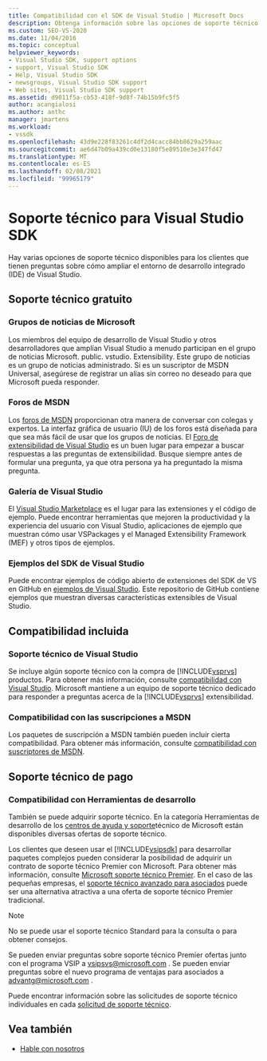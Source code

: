 ```yaml
---
title: Compatibilidad con el SDK de Visual Studio | Microsoft Docs
description: Obtenga información sobre las opciones de soporte técnico disponibles para los clientes sobre cómo extender el IDE de Visual Studio.
ms.custom: SEO-VS-2020
ms.date: 11/04/2016
ms.topic: conceptual
helpviewer_keywords:
- Visual Studio SDK, support options
- support, Visual Studio SDK
- Help, Visual Studio SDK
- newsgroups, Visual Studio SDK support
- Web sites, Visual Studio SDK support
ms.assetid: d9011f5a-cb53-418f-9d8f-74b15b9fc5f5
author: acangialosi
ms.author: anthc
manager: jmartens
ms.workload:
- vssdk
ms.openlocfilehash: 43d9e228f83261c4df2d4cacc84bb8629a259aac
ms.sourcegitcommit: ae6d47b09a439cd0e13180f5e89510e3e347fd47
ms.translationtype: MT
ms.contentlocale: es-ES
ms.lasthandoff: 02/08/2021
ms.locfileid: "99965179"
---
```

# <a name="support-for-the-visual-studio-sdk"></a>Soporte técnico para Visual Studio SDK
Hay varias opciones de soporte técnico disponibles para los clientes que tienen preguntas sobre cómo ampliar el entorno de desarrollo integrado (IDE) de Visual Studio.

## <a name="free-support"></a>Soporte técnico gratuito

### <a name="microsoft-newsgroups"></a>Grupos de noticias de Microsoft
 Los miembros del equipo de desarrollo de Visual Studio y otros desarrolladores que amplían Visual Studio a menudo participan en el grupo de noticias Microsoft. public. vstudio. Extensibility. Este grupo de noticias es un grupo de noticias administrado. Si es un suscriptor de MSDN Universal, asegúrese de registrar un alias sin correo no deseado para que Microsoft pueda responder.

### <a name="msdn-forums"></a>Foros de MSDN
 Los [foros de MSDN](https://social.msdn.microsoft.com/Forums/en-US/home) proporcionan otra manera de conversar con colegas y expertos. La interfaz gráfica de usuario (IU) de los foros está diseñada para que sea más fácil de usar que los grupos de noticias. El [Foro de extensibilidad de Visual Studio](/azure/devops/integrate/index?view=azure-devops&viewFallbackFrom=vsts&preserve-view=true) es un buen lugar para empezar a buscar respuestas a las preguntas de extensibilidad. Busque siempre antes de formular una pregunta, ya que otra persona ya ha preguntado la misma pregunta.

### <a name="visual-studio-gallery"></a>Galería de Visual Studio
 El [Visual Studio Marketplace](https://marketplace.visualstudio.com/) es el lugar para las extensiones y el código de ejemplo. Puede encontrar herramientas que mejoren la productividad y la experiencia del usuario con Visual Studio, aplicaciones de ejemplo que muestran cómo usar VSPackages y el Managed Extensibility Framework (MEF) y otros tipos de ejemplos.

### <a name="visual-studio-sdk-samples"></a>Ejemplos del SDK de Visual Studio

Puede encontrar ejemplos de código abierto de extensiones del SDK de VS en GitHub en [ejemplos de Visual Studio](https://github.com/Microsoft/VSSDK-Extensibility-Samples). Este repositorio de GitHub contiene ejemplos que muestran diversas características extensibles de Visual Studio.

## <a name="included-support"></a>Compatibilidad incluida

### <a name="visual-studio-product-support"></a>Soporte técnico de Visual Studio
 Se incluye algún soporte técnico con la compra de [!INCLUDE[vsprvs](../code-quality/includes/vsprvs_md.md)] productos. Para obtener más información, consulte [compatibilidad con Visual Studio](https://msdn.microsoft.com/vstudio/cc136615.aspx). Microsoft mantiene a un equipo de soporte técnico dedicado para responder a preguntas acerca de la [!INCLUDE[vsprvs](../code-quality/includes/vsprvs_md.md)] extensibilidad.

### <a name="msdn-subscription-support"></a>Compatibilidad con las suscripciones a MSDN
 Los paquetes de suscripción a MSDN también pueden incluir cierta compatibilidad. Para obtener más información, consulte [compatibilidad con suscriptores de MSDN](https://msdn.microsoft.com/subscriptions/aa718661.aspx).

## <a name="paid-support"></a>Soporte técnico de pago

### <a name="developer-tools-support"></a>Compatibilidad con Herramientas de desarrollo

También se puede adquirir soporte técnico. En la categoría Herramientas de desarrollo de los [centros de ayuda y soporte](https://support.microsoft.com/supportforbusiness/productselection?fltadd=sps-business-1&sapId=4fd4947b-15ea-ce01-080f-97f2ca3c76e8)técnico de Microsoft están disponibles diversas ofertas de soporte técnico.

Los clientes que deseen usar el [!INCLUDE[vsipsdk](../extensibility/includes/vsipsdk_md.md)] para desarrollar paquetes complejos pueden considerar la posibilidad de adquirir un contrato de soporte técnico Premier con Microsoft. Para obtener más información, consulte [Microsoft soporte técnico Premier](https://support.microsoft.com/premier). En el caso de las pequeñas empresas, el [soporte técnico avanzado para asociados](https://partner.microsoft.com/support/advanced-cloud-support) puede ser una alternativa atractiva a una oferta de soporte técnico Premier tradicional.

> [!NOTE]
> No se puede usar el soporte técnico Standard para la consulta o para obtener consejos.

Se pueden enviar preguntas sobre soporte técnico Premier ofertas junto con el programa VSIP a [vsipsvs@microsoft.com](mailto:vsipsvs@microsoft.com) . Se pueden enviar preguntas sobre el nuevo programa de ventajas para asociados a [advantg@microsoft.com](mailto:advantg@microsoft.com) .

Puede encontrar información sobre las solicitudes de soporte técnico individuales en cada [solicitud de soporte técnico](https://support.microsoft.com/supportforbusiness/productselection).

## <a name="see-also"></a>Vea también

- [Hable con nosotros](../ide/feedback-options.md)
